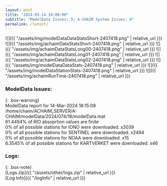 ```yaml
---
layout: post
title: "2024-03-14 18:00:00"
subtitle: "ModelData Issues: 5; A-CHAIM System Issues: 0"
permalink: /latest/
---
```


![]({{ "/assets/img/modelDataDataStatsShort-2407418.png" | relative_url }})
![]({{ "/assets/img/achaimDataStatsShort-2407418.png" | relative_url }})
![]({{ "/assets/img/achaimDataStatsLong00-2407418.png" | relative_url }})
![]({{ "/assets/img/achaimDataStatsLong01-2407418.png" | relative_url }})
![]({{ "/assets/img/achaimDataStatsLong02-2407418.png" | relative_url }})
![]({{ "/assets/img/modelDataDataStats-2407418.png" | relative_url }})
![]({{ "/assets/img/modelDataStationStats-2407418.png" | relative_url }})
![]({{ "/assets/img/achaimRunTime-2407418.png" | relative_url }})


### ModelData Issues:  
  
{: .box-warning}  
 ModelData report for 14-Mar-2024 18:15:08   
 /home/chaim/ACHAIM_SERVER/A-CHAIM/modelData/2024/074/18/modelData.mat   
 61.4494% of RIO absoprtion values are finite   
 0% of all possible stations for IONO were downloaded. x3039   
 0% of all possible stations for SENTINEL were downloaded. x2494   
 0% of all possible stations for NOAA were downloaded. x15   
 6.3545% of all possible stations for KARTVERKET were downloaded. x46   
  


### Logs:  
  
{: .box-note}  
[Logs.zip]({{ "/assets/other/logs.zip" | relative_url }})  
[Log Info]({{ "/logInfo" | relative_url }})  

